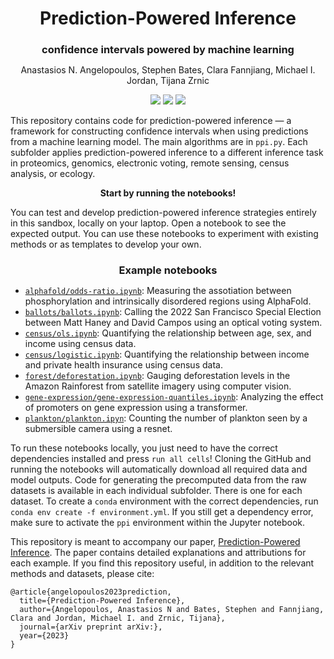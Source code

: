 <h1 align="center" style="margin-bottom:0px; border-bottom:0px; padding-bottom:0px">Prediction-Powered Inference</h1>
<h3 align="center" style="margin-bottom:0px; border-bottom:0px; padding-bottom:0px">confidence intervals powered by machine learning</h3>
<p align="center" style="margin-bottom:0px; border-bottom:0px; padding-bottom:0px">Anastasios N. Angelopoulos, Stephen Bates, Clara Fannjiang, Michael I. Jordan, Tijana Zrnic</p>

<p align="center">
    <a style="text-decoration:none !important;" href="https://arxiv.org/abs/" alt="arXiv"><img src="https://img.shields.io/badge/paper-arXiv-red" /></a>
    <a style="text-decoration:none !important;" href="https://docs.conda.io/en/latest/miniconda.html" alt="package management"> <img src="https://img.shields.io/badge/conda-env-green" /></a>
    <a style="text-decoration:none !important;" href="https://opensource.org/licenses/MIT" alt="License"><img src="https://img.shields.io/badge/license-MIT-blue.svg" /></a>
</p>

<p>
This repository contains code for prediction-powered inference — a framework for constructing confidence intervals when using predictions from a machine learning model.
    The main algorithms are in <code>ppi.py</code>.  
Each subfolder applies prediction-powered inference to a different inference task in proteomics, genomics, electronic voting, remote sensing, census analysis, or ecology.
</p>

<p align="center"> <b>Start by running the notebooks!</b></p>
<p>
You can test and develop prediction-powered inference strategies entirely in this sandbox, locally on your laptop. Open a notebook to see the expected output. You can use these notebooks to experiment with existing methods or as templates to develop your own. 
</p>
<h3 align="center" style="margin-bottom:0px; border-bottom:0px; padding-bottom:0px">Example notebooks</h3>
<ul>
    <li><a href="https://github.com/aangelopoulos/prediction-powered-inference/blob/main/alphafold/odds-ratio.ipynb"><code>alphafold/odds-ratio.ipynb</code></a>: Measuring the assotiation between phosphorylation and intrinsically disordered regions using AlphaFold.</li>
    <li><a href="https://github.com/aangelopoulos/prediction-powered-inference/blob/main/ballots/ballots.ipynb"><code>ballots/ballots.ipynb</code></a>: Calling the 2022 San Francisco Special Election between Matt Haney and David Campos using an optical voting system.</li>
    <li><a href="https://github.com/aangelopoulos/prediction-powered-inference/blob/main/census/ols.ipynb"><code>census/ols.ipynb</code></a>: Quantifying the relationship between age, sex, and income using census data.</li>
    <li><a href="https://github.com/aangelopoulos/prediction-powered-inference/blob/main/census/logistic.ipynb"><code>census/logistic.ipynb</code></a>: Quantifying the relationship between income and private health insurance using census data.</li>
    <li><a href="https://github.com/aangelopoulos/prediction-powered-inference/blob/main/forest/deforestation.ipynb"><code>forest/deforestation.ipynb</code></a>: Gauging deforestation levels in the Amazon Rainforest from satellite imagery using computer vision. </li>
    <li><a href="https://github.com/aangelopoulos/prediction-powered-inference/blob/main/gene-expression/gene-expression-quantiles.ipynb"><code>gene-expression/gene-expression-quantiles.ipynb</code></a>: Analyzing the effect of promoters on gene expression using a transformer. </li>
    <li><a href="https://github.com/aangelopoulos/prediction-powered-inference/blob/main/plankton/plankton.ipynb"><code>plankton/plankton.ipyn</code></a>: Counting the number of plankton seen by a submersible camera using a resnet. </li>
</ul>

<p>
    To run these notebooks locally, you just need to have the correct dependencies installed and press <code>run all cells</code>! Cloning the GitHub and running the notebooks will automatically download all required data and model outputs. Code for generating the precomputed data from the raw datasets is available in each individual subfolder. There is one for each dataset. To create a <code>conda</code> environment with the correct dependencies, run <code>conda env create -f environment.yml</code>. If you still get a dependency error, make sure to activate the <code>ppi</code> environment within the Jupyter notebook.
</p>

This repository is meant to accompany our paper, <a href="https://arxiv.org/abs/">Prediction-Powered Inference</a>.
The paper contains detailed explanations and attributions for each example.
If you find this repository useful, in addition to the relevant methods and datasets, please cite:
</p>
<pre><code>@article{angelopoulos2023prediction,
  title={Prediction-Powered Inference},
  author={Angelopoulos, Anastasios N and Bates, Stephen and Fannjiang, Clara and Jordan, Michael I. and Zrnic, Tijana},
  journal={arXiv preprint arXiv:},
  year={2023}
}</code></pre>
